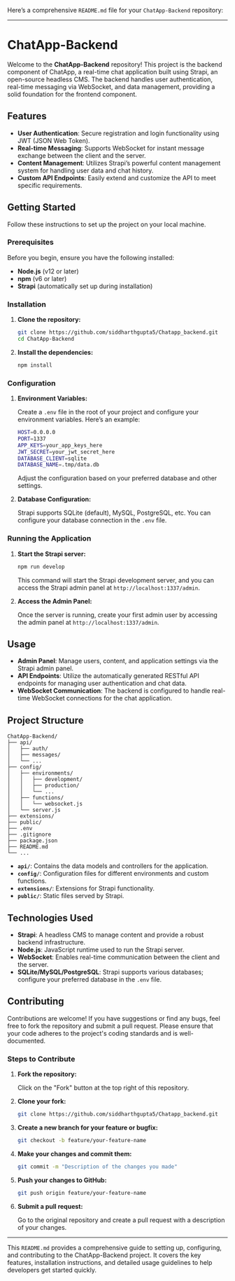 Here’s a comprehensive `README.md` file for your `ChatApp-Backend` repository:

---

# ChatApp-Backend

Welcome to the **ChatApp-Backend** repository! This project is the backend component of ChatApp, a real-time chat application built using Strapi, an open-source headless CMS. The backend handles user authentication, real-time messaging via WebSocket, and data management, providing a solid foundation for the frontend component.

## Features

- **User Authentication**: Secure registration and login functionality using JWT (JSON Web Token).
- **Real-time Messaging**: Supports WebSocket for instant message exchange between the client and the server.
- **Content Management**: Utilizes Strapi’s powerful content management system for handling user data and chat history.
- **Custom API Endpoints**: Easily extend and customize the API to meet specific requirements.

## Getting Started

Follow these instructions to set up the project on your local machine.

### Prerequisites

Before you begin, ensure you have the following installed:

- **Node.js** (v12 or later)
- **npm** (v6 or later)
- **Strapi** (automatically set up during installation)

### Installation

1. **Clone the repository:**

   ```bash
   git clone https://github.com/siddharthgupta5/Chatapp_backend.git
   cd ChatApp-Backend
   ```

2. **Install the dependencies:**

   ```bash
   npm install
   ```

### Configuration

1. **Environment Variables:**

   Create a `.env` file in the root of your project and configure your environment variables. Here’s an example:

   ```bash
   HOST=0.0.0.0
   PORT=1337
   APP_KEYS=your_app_keys_here
   JWT_SECRET=your_jwt_secret_here
   DATABASE_CLIENT=sqlite
   DATABASE_NAME=.tmp/data.db
   ```

   Adjust the configuration based on your preferred database and other settings.

2. **Database Configuration:**

   Strapi supports SQLite (default), MySQL, PostgreSQL, etc. You can configure your database connection in the `.env` file.

### Running the Application

1. **Start the Strapi server:**

   ```bash
   npm run develop
   ```

   This command will start the Strapi development server, and you can access the Strapi admin panel at `http://localhost:1337/admin`.

2. **Access the Admin Panel:**

   Once the server is running, create your first admin user by accessing the admin panel at `http://localhost:1337/admin`.

## Usage

- **Admin Panel**: Manage users, content, and application settings via the Strapi admin panel.
- **API Endpoints**: Utilize the automatically generated RESTful API endpoints for managing user authentication and chat data.
- **WebSocket Communication**: The backend is configured to handle real-time WebSocket connections for the chat application.

## Project Structure

```plaintext
ChatApp-Backend/
├── api/
│   ├── auth/
│   ├── messages/
│   └── ...
├── config/
│   ├── environments/
│   │   ├── development/
│   │   ├── production/
│   │   └── ...
│   ├── functions/
│   │   └── websocket.js
│   └── server.js
├── extensions/
├── public/
├── .env
├── .gitignore
├── package.json
├── README.md
└── ...
```

- **`api/`**: Contains the data models and controllers for the application.
- **`config/`**: Configuration files for different environments and custom functions.
- **`extensions/`**: Extensions for Strapi functionality.
- **`public/`**: Static files served by Strapi.

## Technologies Used

- **Strapi**: A headless CMS to manage content and provide a robust backend infrastructure.
- **Node.js**: JavaScript runtime used to run the Strapi server.
- **WebSocket**: Enables real-time communication between the client and the server.
- **SQLite/MySQL/PostgreSQL**: Strapi supports various databases; configure your preferred database in the `.env` file.

## Contributing

Contributions are welcome! If you have suggestions or find any bugs, feel free to fork the repository and submit a pull request. Please ensure that your code adheres to the project's coding standards and is well-documented.

### Steps to Contribute

1. **Fork the repository:**

   Click on the "Fork" button at the top right of this repository.

2. **Clone your fork:**

   ```bash
   git clone https://github.com/siddharthgupta5/Chatapp_backend.git
   ```

3. **Create a new branch for your feature or bugfix:**

   ```bash
   git checkout -b feature/your-feature-name
   ```

4. **Make your changes and commit them:**

   ```bash
   git commit -m "Description of the changes you made"
   ```

5. **Push your changes to GitHub:**

   ```bash
   git push origin feature/your-feature-name
   ```

6. **Submit a pull request:**

   Go to the original repository and create a pull request with a description of your changes.

---

This `README.md` provides a comprehensive guide to setting up, configuring, and contributing to the ChatApp-Backend project. It covers the key features, installation instructions, and detailed usage guidelines to help developers get started quickly.
